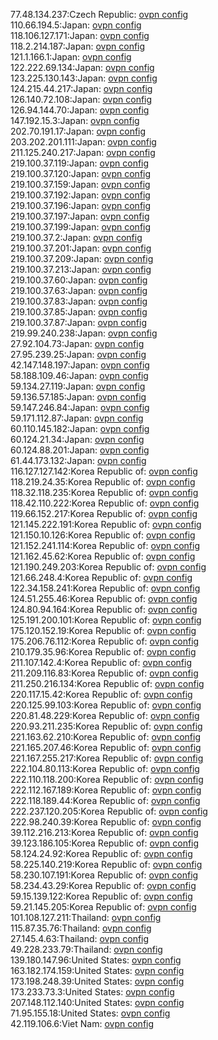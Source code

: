 77.48.134.237:Czech Republic: [ovpn config](vpn/77_48_134_237.ovpn)  
110.66.194.5:Japan: [ovpn config](vpn/110_66_194_5.ovpn)  
118.106.127.171:Japan: [ovpn config](vpn/118_106_127_171.ovpn)  
118.2.214.187:Japan: [ovpn config](vpn/118_2_214_187.ovpn)  
121.1.166.1:Japan: [ovpn config](vpn/121_1_166_1.ovpn)  
122.222.69.134:Japan: [ovpn config](vpn/122_222_69_134.ovpn)  
123.225.130.143:Japan: [ovpn config](vpn/123_225_130_143.ovpn)  
124.215.44.217:Japan: [ovpn config](vpn/124_215_44_217.ovpn)  
126.140.72.108:Japan: [ovpn config](vpn/126_140_72_108.ovpn)  
126.94.144.70:Japan: [ovpn config](vpn/126_94_144_70.ovpn)  
147.192.15.3:Japan: [ovpn config](vpn/147_192_15_3.ovpn)  
202.70.191.17:Japan: [ovpn config](vpn/202_70_191_17.ovpn)  
203.202.201.111:Japan: [ovpn config](vpn/203_202_201_111.ovpn)  
211.125.240.217:Japan: [ovpn config](vpn/211_125_240_217.ovpn)  
219.100.37.119:Japan: [ovpn config](vpn/219_100_37_119.ovpn)  
219.100.37.120:Japan: [ovpn config](vpn/219_100_37_120.ovpn)  
219.100.37.159:Japan: [ovpn config](vpn/219_100_37_159.ovpn)  
219.100.37.192:Japan: [ovpn config](vpn/219_100_37_192.ovpn)  
219.100.37.196:Japan: [ovpn config](vpn/219_100_37_196.ovpn)  
219.100.37.197:Japan: [ovpn config](vpn/219_100_37_197.ovpn)  
219.100.37.199:Japan: [ovpn config](vpn/219_100_37_199.ovpn)  
219.100.37.2:Japan: [ovpn config](vpn/219_100_37_2.ovpn)  
219.100.37.201:Japan: [ovpn config](vpn/219_100_37_201.ovpn)  
219.100.37.209:Japan: [ovpn config](vpn/219_100_37_209.ovpn)  
219.100.37.213:Japan: [ovpn config](vpn/219_100_37_213.ovpn)  
219.100.37.60:Japan: [ovpn config](vpn/219_100_37_60.ovpn)  
219.100.37.63:Japan: [ovpn config](vpn/219_100_37_63.ovpn)  
219.100.37.83:Japan: [ovpn config](vpn/219_100_37_83.ovpn)  
219.100.37.85:Japan: [ovpn config](vpn/219_100_37_85.ovpn)  
219.100.37.87:Japan: [ovpn config](vpn/219_100_37_87.ovpn)  
219.99.240.238:Japan: [ovpn config](vpn/219_99_240_238.ovpn)  
27.92.104.73:Japan: [ovpn config](vpn/27_92_104_73.ovpn)  
27.95.239.25:Japan: [ovpn config](vpn/27_95_239_25.ovpn)  
42.147.148.197:Japan: [ovpn config](vpn/42_147_148_197.ovpn)  
58.188.109.46:Japan: [ovpn config](vpn/58_188_109_46.ovpn)  
59.134.27.119:Japan: [ovpn config](vpn/59_134_27_119.ovpn)  
59.136.57.185:Japan: [ovpn config](vpn/59_136_57_185.ovpn)  
59.147.246.84:Japan: [ovpn config](vpn/59_147_246_84.ovpn)  
59.171.112.87:Japan: [ovpn config](vpn/59_171_112_87.ovpn)  
60.110.145.182:Japan: [ovpn config](vpn/60_110_145_182.ovpn)  
60.124.21.34:Japan: [ovpn config](vpn/60_124_21_34.ovpn)  
60.124.88.201:Japan: [ovpn config](vpn/60_124_88_201.ovpn)  
61.44.173.132:Japan: [ovpn config](vpn/61_44_173_132.ovpn)  
116.127.127.142:Korea Republic of: [ovpn config](vpn/116_127_127_142.ovpn)  
118.219.24.35:Korea Republic of: [ovpn config](vpn/118_219_24_35.ovpn)  
118.32.118.235:Korea Republic of: [ovpn config](vpn/118_32_118_235.ovpn)  
118.42.110.222:Korea Republic of: [ovpn config](vpn/118_42_110_222.ovpn)  
119.66.152.217:Korea Republic of: [ovpn config](vpn/119_66_152_217.ovpn)  
121.145.222.191:Korea Republic of: [ovpn config](vpn/121_145_222_191.ovpn)  
121.150.10.126:Korea Republic of: [ovpn config](vpn/121_150_10_126.ovpn)  
121.152.241.114:Korea Republic of: [ovpn config](vpn/121_152_241_114.ovpn)  
121.162.45.62:Korea Republic of: [ovpn config](vpn/121_162_45_62.ovpn)  
121.190.249.203:Korea Republic of: [ovpn config](vpn/121_190_249_203.ovpn)  
121.66.248.4:Korea Republic of: [ovpn config](vpn/121_66_248_4.ovpn)  
122.34.158.241:Korea Republic of: [ovpn config](vpn/122_34_158_241.ovpn)  
124.51.255.46:Korea Republic of: [ovpn config](vpn/124_51_255_46.ovpn)  
124.80.94.164:Korea Republic of: [ovpn config](vpn/124_80_94_164.ovpn)  
125.191.200.101:Korea Republic of: [ovpn config](vpn/125_191_200_101.ovpn)  
175.120.152.19:Korea Republic of: [ovpn config](vpn/175_120_152_19.ovpn)  
175.206.76.112:Korea Republic of: [ovpn config](vpn/175_206_76_112.ovpn)  
210.179.35.96:Korea Republic of: [ovpn config](vpn/210_179_35_96.ovpn)  
211.107.142.4:Korea Republic of: [ovpn config](vpn/211_107_142_4.ovpn)  
211.209.116.83:Korea Republic of: [ovpn config](vpn/211_209_116_83.ovpn)  
211.250.216.134:Korea Republic of: [ovpn config](vpn/211_250_216_134.ovpn)  
220.117.15.42:Korea Republic of: [ovpn config](vpn/220_117_15_42.ovpn)  
220.125.99.103:Korea Republic of: [ovpn config](vpn/220_125_99_103.ovpn)  
220.81.48.229:Korea Republic of: [ovpn config](vpn/220_81_48_229.ovpn)  
220.93.211.235:Korea Republic of: [ovpn config](vpn/220_93_211_235.ovpn)  
221.163.62.210:Korea Republic of: [ovpn config](vpn/221_163_62_210.ovpn)  
221.165.207.46:Korea Republic of: [ovpn config](vpn/221_165_207_46.ovpn)  
221.167.255.217:Korea Republic of: [ovpn config](vpn/221_167_255_217.ovpn)  
222.104.80.113:Korea Republic of: [ovpn config](vpn/222_104_80_113.ovpn)  
222.110.118.200:Korea Republic of: [ovpn config](vpn/222_110_118_200.ovpn)  
222.112.167.189:Korea Republic of: [ovpn config](vpn/222_112_167_189.ovpn)  
222.118.189.44:Korea Republic of: [ovpn config](vpn/222_118_189_44.ovpn)  
222.237.120.205:Korea Republic of: [ovpn config](vpn/222_237_120_205.ovpn)  
222.98.240.39:Korea Republic of: [ovpn config](vpn/222_98_240_39.ovpn)  
39.112.216.213:Korea Republic of: [ovpn config](vpn/39_112_216_213.ovpn)  
39.123.186.105:Korea Republic of: [ovpn config](vpn/39_123_186_105.ovpn)  
58.124.24.92:Korea Republic of: [ovpn config](vpn/58_124_24_92.ovpn)  
58.225.140.219:Korea Republic of: [ovpn config](vpn/58_225_140_219.ovpn)  
58.230.107.191:Korea Republic of: [ovpn config](vpn/58_230_107_191.ovpn)  
58.234.43.29:Korea Republic of: [ovpn config](vpn/58_234_43_29.ovpn)  
59.15.139.122:Korea Republic of: [ovpn config](vpn/59_15_139_122.ovpn)  
59.21.145.205:Korea Republic of: [ovpn config](vpn/59_21_145_205.ovpn)  
101.108.127.211:Thailand: [ovpn config](vpn/101_108_127_211.ovpn)  
115.87.35.76:Thailand: [ovpn config](vpn/115_87_35_76.ovpn)  
27.145.4.63:Thailand: [ovpn config](vpn/27_145_4_63.ovpn)  
49.228.233.79:Thailand: [ovpn config](vpn/49_228_233_79.ovpn)  
139.180.147.96:United States: [ovpn config](vpn/139_180_147_96.ovpn)  
163.182.174.159:United States: [ovpn config](vpn/163_182_174_159.ovpn)  
173.198.248.39:United States: [ovpn config](vpn/173_198_248_39.ovpn)  
173.233.73.3:United States: [ovpn config](vpn/173_233_73_3.ovpn)  
207.148.112.140:United States: [ovpn config](vpn/207_148_112_140.ovpn)  
71.95.155.18:United States: [ovpn config](vpn/71_95_155_18.ovpn)  
42.119.106.6:Viet Nam: [ovpn config](vpn/42_119_106_6.ovpn)  
